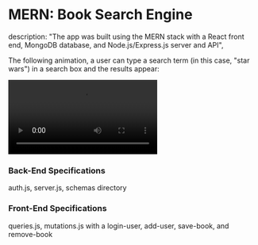 # MERN: Book Search Engine


description: "The app was built using the MERN stack with a React front end, MongoDB database, and Node.js/Express.js server and API",


The following animation, a user can type a search term (in this case, "star wars") in a search box and the results appear:

![Animation shows "star wars" typed into a search box and books about Star Wars appearing as results.](./Google%20Book%20Search.webm)

### Back-End Specifications
auth.js, server.js, schemas directory

### Front-End Specifications
queries.js, mutations.js with a login-user, add-user, save-book, and remove-book
